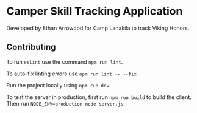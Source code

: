 # Camper Skill Tracking Application

Developed by Ethan Arrowood for Camp Lanakila to track Viking Honors.

## Contributing
To run `eslint` use the command `npm run lint`.

To auto-fix linting errors use `npm run lint -- --fix`

Run the project locally using `npm run dev`. 

To test the server in production, first run `npm run build` to build the client. Then run `NODE_ENV=production node server.js`.
